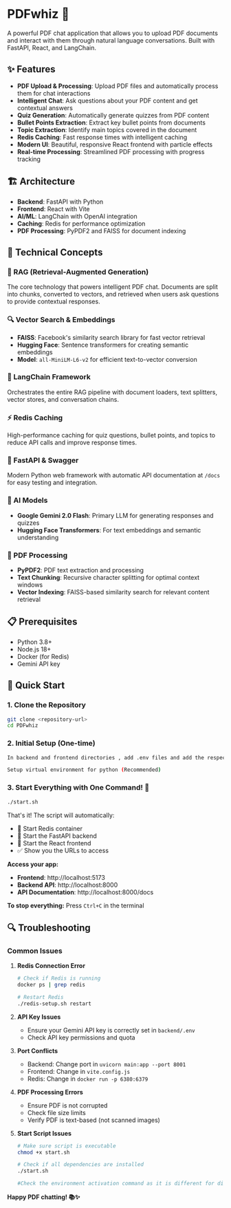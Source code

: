 # PDFwhiz 🚀

A powerful PDF chat application that allows you to upload PDF documents and interact with them through natural language conversations. Built with FastAPI, React, and LangChain.

## ✨ Features

- **PDF Upload & Processing**: Upload PDF files and automatically process them for chat interactions
- **Intelligent Chat**: Ask questions about your PDF content and get contextual answers
- **Quiz Generation**: Automatically generate quizzes from PDF content
- **Bullet Points Extraction**: Extract key bullet points from documents
- **Topic Extraction**: Identify main topics covered in the document
- **Redis Caching**: Fast response times with intelligent caching
- **Modern UI**: Beautiful, responsive React frontend with particle effects
- **Real-time Processing**: Streamlined PDF processing with progress tracking

## 🏗️ Architecture

- **Backend**: FastAPI with Python
- **Frontend**: React with Vite
- **AI/ML**: LangChain with OpenAI integration
- **Caching**: Redis for performance optimization
- **PDF Processing**: PyPDF2 and FAISS for document indexing

## 🧠 Technical Concepts

### 🤖 RAG (Retrieval-Augmented Generation)
The core technology that powers intelligent PDF chat. Documents are split into chunks, converted to vectors, and retrieved when users ask questions to provide contextual responses.

### 🔍 Vector Search & Embeddings
- **FAISS**: Facebook's similarity search library for fast vector retrieval
- **Hugging Face**: Sentence transformers for creating semantic embeddings
- **Model**: `all-MiniLM-L6-v2` for efficient text-to-vector conversion

### 🧩 LangChain Framework
Orchestrates the entire RAG pipeline with document loaders, text splitters, vector stores, and conversation chains.

### ⚡ Redis Caching
High-performance caching for quiz questions, bullet points, and topics to reduce API calls and improve response times.

### 🚀 FastAPI & Swagger
Modern Python web framework with automatic API documentation at `/docs` for easy testing and integration.

### 🤖 AI Models
- **Google Gemini 2.0 Flash**: Primary LLM for generating responses and quizzes
- **Hugging Face Transformers**: For text embeddings and semantic understanding

### 📄 PDF Processing
- **PyPDF2**: PDF text extraction and processing
- **Text Chunking**: Recursive character splitting for optimal context windows
- **Vector Indexing**: FAISS-based similarity search for relevant content retrieval

## 📋 Prerequisites

- Python 3.8+
- Node.js 18+
- Docker (for Redis)
- Gemini API key

## 🚀 Quick Start

### 1. Clone the Repository

```bash
git clone <repository-url>
cd PDFwhiz
```

### 2. Initial Setup (One-time)

```bash
In backend and frontend directories , add .env files and add the respective things. 

Setup virtual environment for python (Recommended)
```

### 3. Start Everything with One Command! 🎉

```bash
./start.sh
```

That's it! The script will automatically:
- 🐳 Start Redis container
- 🔧 Start the FastAPI backend
- 🎨 Start the React frontend
- ✅ Show you the URLs to access

**Access your app:**
- **Frontend**: http://localhost:5173
- **Backend API**: http://localhost:8000
- **API Documentation**: http://localhost:8000/docs

**To stop everything:** Press `Ctrl+C` in the terminal


## 🔍 Troubleshooting

### Common Issues

1. **Redis Connection Error**
   ```bash
   # Check if Redis is running
   docker ps | grep redis
   
   # Restart Redis
   ./redis-setup.sh restart
   ```

2. **API Key Issues**
   - Ensure your Gemini API key is correctly set in `backend/.env`
   - Check API key permissions and quota

3. **Port Conflicts**
   - Backend: Change port in `uvicorn main:app --port 8001`
   - Frontend: Change in `vite.config.js`
   - Redis: Change in `docker run -p 6380:6379`

4. **PDF Processing Errors**
   - Ensure PDF is not corrupted
   - Check file size limits
   - Verify PDF is text-based (not scanned images)

5. **Start Script Issues**
   ```bash
   # Make sure script is executable
   chmod +x start.sh
   
   # Check if all dependencies are installed
   ./start.sh

   #Check the environment activation command as it is different for different OS.
   ```

**Happy PDF chatting! 📚✨** 